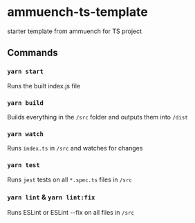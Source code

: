 # ammuench-ts-template

starter template from ammuench for TS project

## Commands

### `yarn start`

Runs the built index.js file

### `yarn build`

Builds everything in the `/src` folder and outputs them into `/dist`

### `yarn watch`

Runs `index.ts` in `/src` and watches for changes

### `yarn test`

Runs `jest` tests on all `*.spec.ts` files in `/src`

### `yarn lint` & `yarn lint:fix`

Runs ESLint or ESLint --fix on all files in `/src`
